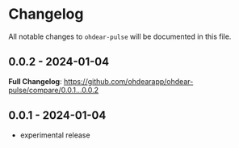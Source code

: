 # Changelog

All notable changes to `ohdear-pulse` will be documented in this file.

## 0.0.2 - 2024-01-04

**Full Changelog**: https://github.com/ohdearapp/ohdear-pulse/compare/0.0.1...0.0.2

## 0.0.1 - 2024-01-04

- experimental release
